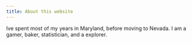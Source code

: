 ```yaml
---
title: About this website
---
```


Ive spent most of my years in Maryland, before moving to Nevada. I am a gamer, baker, statistician, and a explorer.


